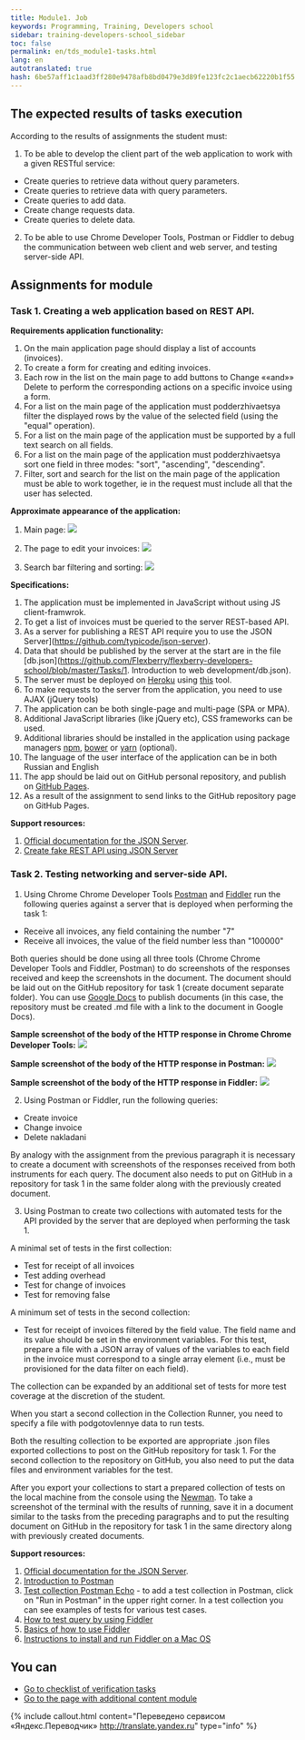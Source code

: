 ```yaml
---
title: Module1. Job
keywords: Programming, Training, Developers school
sidebar: training-developers-school_sidebar
toc: false
permalink: en/tds_module1-tasks.html
lang: en
autotranslated: true
hash: 6be57aff1c1aad3ff280e9478afb8bd0479e3d89fe123fc2c1aecb62220b1f55
---
```


## The expected results of tasks execution

According to the results of assignments the student must:
1. To be able to develop the client part of the web application to work with a given RESTful service:
* Create queries to retrieve data without query parameters.
* Create queries to retrieve data with query parameters.
* Create queries to add data.
* Create change requests data.
* Create queries to delete data.

2. To be able to use Chrome Developer Tools, Postman or Fiddler to debug the communication between web client and web server, and testing server-side API.

## Assignments for module

### Task 1. Creating a web application based on REST API.

**Requirements application functionality:**
1. On the main application page should display a list of accounts (invoices).
2. To create a form for creating and editing invoices.
3. Each row in the list on the main page to add buttons to Change ««and»» Delete to perform the corresponding actions on a specific invoice using a form.
4. For a list on the main page of the application must podderzhivaetsya filter the displayed rows by the value of the selected field (using the "equal" operation).
5. For a list on the main page of the application must be supported by a full text search on all fields.
6. For a list on the main page of the application must podderzhivaetsya sort one field in three modes: "sort", "ascending", "descending".
7. Filter, sort and search for the list on the main page of the application must be able to work together, ie in the request must include all that the user has selected.

**Approximate appearance of the application:**
1. Main page:
![](/images/pages/trainings/developers-school/module1/list.png)

2. The page to edit your invoices:
![](/images/pages/trainings/developers-school/module1/edit.png)

3. Search bar filtering and sorting:
![](/images/pages/trainings/developers-school/module1/panel.png)

**Specifications:**
1. The application must be implemented in JavaScript without using JS client-framwrok.
2. To get a list of invoices must be queried to the server REST-based API.
3. As a server for publishing a REST API require you to use the JSON Server](https://github.com/typicode/json-server).
4. Data that should be published by the server at the start are in the file [db.json](https://github.com/Flexberry/flexberry-developers-school/blob/master/Tasks/1. Introduction to web development/db.json).
5. The server must be deployed on [Heroku](https://www.heroku.com/) using [this](https://github.com/jesperorb/json-server-heroku) tool.
6. To make requests to the server from the application, you need to use AJAX (jQuery tools)
7. The application can be both single-page and multi-page (SPA or MPA).
8. Additional JavaScript libraries (like jQuery etc), CSS frameworks can be used.
9. Additional libraries should be installed in the application using package managers [npm](https://www.npmjs.com/), [bower](https://bower.io/) or [yarn](https://yarnpkg.com/ru/) (optional).
10. The language of the user interface of the application can be in both Russian and English
11. The app should be laid out on GitHub personal repository, and publish on [GitHub Pages](https://pages.github.com/).
12. As a result of the assignment to send links to the GitHub repository page on GitHub Pages.

**Support resources:**
1. [Official documentation for the JSON Server](https://github.com/typicode/json-server/blob/master/README.md).
2. [Create fake REST API using JSON Server](https://code.tutsplus.com/ru/tutorials/fake-rest-api-up-and-running-using-json-server--cms-27871)

### Task 2. Testing networking and server-side API.

1. Using Chrome Chrome Developer Tools [Postman](https://www.getpostman.com/downloads/) and [Fiddler](https://www.telerik.com/download/fiddler) run the following queries against a server that is deployed when performing the task 1:
* Receive all invoices, any field containing the number "7"
* Receive all invoices, the value of the field number less than "100000"

Both queries should be done using all three tools (Chrome Chrome Developer Tools and Fiddler, Postman) to do screenshots of the responses received and keep the screenshots in the document. The document should be laid out on the GitHub repository for task 1 (create document separate folder). You can use [Google Docs](https://www.google.ru/intl/ru/docs/about/) to publish documents (in this case, the repository must be created .md file with a link to the document in Google Docs).

**Sample screenshot of the body of the HTTP response in Chrome Chrome Developer Tools:**
![](/images/pages/trainings/developers-school/module1/dt-example.png)

**Sample screenshot of the body of the HTTP response in Postman:**
![](/images/pages/trainings/developers-school/module1/postman-example.png)

**Sample screenshot of the body of the HTTP response in Fiddler:**
![](/images/pages/trainings/developers-school/module1/fiddler-example.png)

2. Using Postman or Fiddler, run the following queries:
* Create invoice
* Change invoice
* Delete nakladani

By analogy with the assignment from the previous paragraph it is necessary to create a document with screenshots of the responses received from both instruments for each query. The document also needs to put on GitHub in a repository for task 1 in the same folder along with the previously created document.

3. Using Postman to create two collections with automated tests for the API provided by the server that are deployed when performing the task 1.

A minimal set of tests in the first collection:
* Test for receipt of all invoices
* Test adding overhead
* Test for change of invoices
* Test for removing false

A minimum set of tests in the second collection:
* Test for receipt of invoices filtered by the field value. The field name and its value should be set in the environment variables. For this test, prepare a file with a JSON array of values of the variables to each field in the invoice must correspond to a single array element (i.e., must be provisioned for the data filter on each field).

The collection can be expanded by an additional set of tests for more test coverage at the discretion of the student.

When you start a second collection in the Collection Runner, you need to specify a file with podgotovlennye data to run tests.

Both the resulting collection to be exported are appropriate .json files exported collections to post on the GitHub repository for task 1. For the second collection to the repository on GitHub, you also need to put the data files and environment variables for the test.

After you export your collections to start a prepared collection of tests on the local machine from the console using the [Newman](https://github.com/postmanlabs/newman). To take a screenshot of the terminal with the results of running, save it in a document similar to the tasks from the preceding paragraphs and to put the resulting document on GitHub in the repository for task 1 in the same directory along with previously created documents.

**Support resources:**
1. [Official documentation for the JSON Server](https://github.com/typicode/json-server/blob/master/README.md).
2. [Introduction to Postman](https://habr.com/ru/company/kolesa/blog/351250/)
3. [Test collection Postman Echo](https://docs.postman-echo.com/) - to add a test collection in Postman, click on "Run in Postman" in the upper right corner. In a test collection you can see examples of tests for various test cases.
4. [How to test query by using Fiddler](https://help.mindbox.ru/операции-и-интеграция/операции/как-тестировать-запросы-с-помощью-fiddler)
5. [Basics of how to use Fiddler](https://learn.javascript.ru/fiddler)
6. [Instructions to install and run Fiddler on a Mac OS](https://blogs.msdn.microsoft.com/jpsanders/2018/02/08/usinginstalling-fiddler-on-mac-os/)

## You can

* [Go to checklist of verification tasks](tds_module1-check-list.html)
* [Go to the page with additional content module](tds_module1-appendix.html)



{% include callout.html content="Переведено сервисом «Яндекс.Переводчик» <http://translate.yandex.ru>" type="info" %}